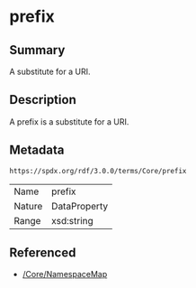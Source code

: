 <!-- Automatically generated by spec-parser v2.3.0 on 2024-07-29T18:25:30.305944+00:00 -->
<!-- SPDX-License-Identifier: Community-Spec-1.0 -->

# prefix

## Summary

A substitute for a URI.


## Description

A prefix is a substitute for a URI.


## Metadata

`https://spdx.org/rdf/3.0.0/terms/Core/prefix`


| | |
|---|---|
| Name | prefix |
| Nature | DataProperty |
| Range | xsd:string |




## Referenced

- [/Core/NamespaceMap](../../Core/Classes/NamespaceMap.md)

